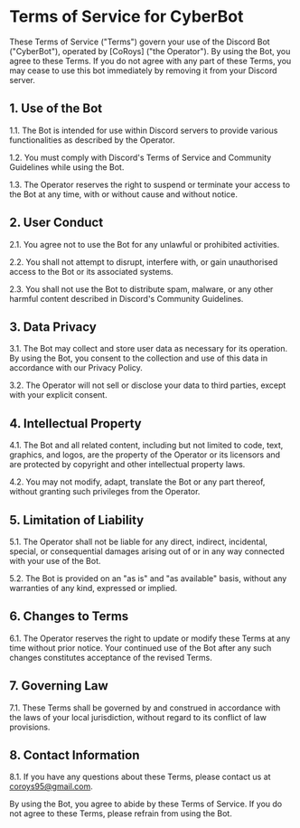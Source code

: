 # Terms of Service for CyberBot

These Terms of Service ("Terms") govern your use of the Discord Bot ("CyberBot"), operated by [CoRoys] ("the Operator"). By using the Bot, you agree to these Terms. If you do not agree with any part of these Terms, you may cease to use this bot immediately by removing it from your Discord server.

## 1. Use of the Bot

1.1. The Bot is intended for use within Discord servers to provide various functionalities as described by the Operator.

1.2. You must comply with Discord's Terms of Service and Community Guidelines while using the Bot.

1.3. The Operator reserves the right to suspend or terminate your access to the Bot at any time, with or without cause and without notice.

## 2. User Conduct

2.1. You agree not to use the Bot for any unlawful or prohibited activities.

2.2. You shall not attempt to disrupt, interfere with, or gain unauthorised access to the Bot or its associated systems.

2.3. You shall not use the Bot to distribute spam, malware, or any other harmful content described in Discord's Community Guidelines.

## 3. Data Privacy

3.1. The Bot may collect and store user data as necessary for its operation. By using the Bot, you consent to the collection and use of this data in accordance with our Privacy Policy.

3.2. The Operator will not sell or disclose your data to third parties, except with your explicit consent.

## 4. Intellectual Property

4.1. The Bot and all related content, including but not limited to code, text, graphics, and logos, are the property of the Operator or its licensors and are protected by copyright and other intellectual property laws.

4.2. You may not modify, adapt, translate the Bot or any part thereof, without granting such privileges from the Operator.

## 5. Limitation of Liability

5.1. The Operator shall not be liable for any direct, indirect, incidental, special, or consequential damages arising out of or in any way connected with your use of the Bot.

5.2. The Bot is provided on an "as is" and "as available" basis, without any warranties of any kind, expressed or implied.

## 6. Changes to Terms

6.1. The Operator reserves the right to update or modify these Terms at any time without prior notice. Your continued use of the Bot after any such changes constitutes acceptance of the revised Terms.

## 7. Governing Law

7.1. These Terms shall be governed by and construed in accordance with the laws of your local jurisdiction, without regard to its conflict of law provisions.

## 8. Contact Information

8.1. If you have any questions about these Terms, please contact us at coroys95@gmail.com.

By using the Bot, you agree to abide by these Terms of Service. If you do not agree to these Terms, please refrain from using the Bot.
